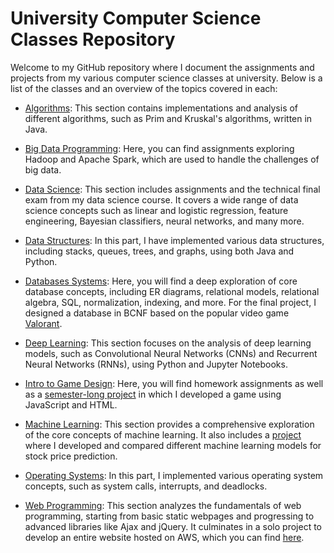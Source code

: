 # University Computer Science Classes Repository

Welcome to my GitHub repository where I document the assignments and projects from my various computer science classes at university. Below is a list of the classes and an overview of the topics covered in each:

-   [Algorithms](https://github.com/SisoroT/classes/tree/main/algorithms): This section contains implementations and analysis of different algorithms, such as Prim and Kruskal's algorithms, written in Java.

-   [Big Data Programming](https://github.com/SisoroT/classes/tree/main/big-data-programming): Here, you can find assignments exploring Hadoop and Apache Spark, which are used to handle the challenges of big data.

-   [Data Science](https://github.com/SisoroT/classes/tree/main/data-science): This section includes assignments and the technical final exam from my data science course. It covers a wide range of data science concepts such as linear and logistic regression, feature engineering, Bayesian classifiers, neural networks, and many more.

-   [Data Structures](https://github.com/SisoroT/classes/tree/main/data-structures): In this part, I have implemented various data structures, including stacks, queues, trees, and graphs, using both Java and Python.

-   [Databases Systems](https://github.com/SisoroT/classes/tree/main/databases): Here, you will find a deep exploration of core database concepts, including ER diagrams, relational models, relational algebra, SQL, normalization, indexing, and more. For the final project, I designed a database in BCNF based on the popular video game [Valorant](https://playvalorant.com).

-   [Deep Learning](https://github.com/SisoroT/classes/tree/main/deep-learning): This section focuses on the analysis of deep learning models, such as Convolutional Neural Networks (CNNs) and Recurrent Neural Networks (RNNs), using Python and Jupyter Notebooks.

-   [Intro to Game Design](https://github.com/SisoroT/classes/tree/main/gamedev): Here, you will find homework assignments as well as a [semester-long project](https://github.com/SisoroT/wordle-royale) in which I developed a game using JavaScript and HTML.

-   [Machine Learning](https://github.com/SisoroT/classes/tree/main/machine-learning): This section provides a comprehensive exploration of the core concepts of machine learning. It also includes a [project](https://github.com/SisoroT/stock-price-prediction) where I developed and compared different machine learning models for stock price prediction.

-   [Operating Systems](https://github.com/SisoroT/classes/tree/main/operating-systems): In this part, I implemented various operating system concepts, such as system calls, interrupts, and deadlocks.

-   [Web Programming](https://github.com/SisoroT/classes/tree/main/web-programming): This section analyzes the fundamentals of web programming, starting from basic static webpages and progressing to advanced libraries like Ajax and jQuery. It culminates in a solo project to develop an entire website hosted on AWS, which you can find [here](https://github.com/SisoroT/recipe-collection).
